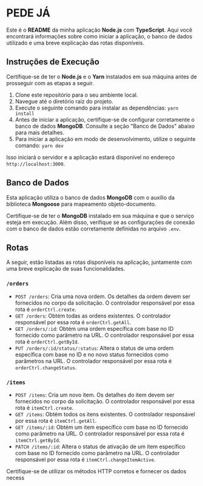 # PEDE JÁ

Este é o **README** da minha aplicação **Node.js** com **TypeScript**. Aqui você encontrará informações sobre como iniciar a aplicação, o banco de dados utilizado e uma breve explicação das rotas disponíveis.

## Instruções de Execução

Certifique-se de ter o **Node.js** e o **Yarn** instalados em sua máquina antes de prosseguir com as etapas a seguir.

1. Clone este repositório para o seu ambiente local.
2. Navegue até o diretório raiz do projeto.
3. Execute o seguinte comando para instalar as dependências: `yarn install`
4. Antes de iniciar a aplicação, certifique-se de configurar corretamente o banco de dados **MongoDB**. Consulte a seção "Banco de Dados" abaixo para mais detalhes.
5. Para iniciar a aplicação em modo de desenvolvimento, utilize o seguinte comando: `yarn dev`


Isso iniciará o servidor e a aplicação estará disponível no endereço `http://localhost:3000`.

## Banco de Dados

Esta aplicação utiliza o banco de dados **MongoDB** com o auxílio da biblioteca **Mongoose** para mapeamento objeto-documento.

Certifique-se de ter o **MongoDB** instalado em sua máquina e que o serviço esteja em execução. Além disso, verifique se as configurações de conexão com o banco de dados estão corretamente definidas no arquivo `.env`.

## Rotas

A seguir, estão listadas as rotas disponíveis na aplicação, juntamente com uma breve explicação de suas funcionalidades.

### `/orders`

- `POST /orders`: Cria uma nova ordem. Os detalhes da ordem devem ser fornecidos no corpo da solicitação. O controlador responsável por essa rota é `orderCtrl.create`.
- `GET /orders`: Obtém todas as ordens existentes. O controlador responsável por essa rota é `orderCtrl.getAll`.
- `GET /orders/:id`: Obtém uma ordem específica com base no ID fornecido como parâmetro na URL. O controlador responsável por essa rota é `orderCtrl.getById`.
- `PUT /orders/:id/status/:status`: Altera o status de uma ordem específica com base no ID e no novo status fornecidos como parâmetros na URL. O controlador responsável por essa rota é `orderCtrl.changeStatus`.

### `/items`

- `POST /items`: Cria um novo item. Os detalhes do item devem ser fornecidos no corpo da solicitação. O controlador responsável por essa rota é `itemCtrl.create`.
- `GET /items`: Obtém todos os itens existentes. O controlador responsável por essa rota é `itemCtrl.getAll`.
- `GET /items/:id`: Obtém um item específico com base no ID fornecido como parâmetro na URL. O controlador responsável por essa rota é `itemCtrl.getById`.
- `PATCH /items/:id`: Altera o status de ativação de um item específico com base no ID fornecido como parâmetro na URL. O controlador responsável por essa rota é `itemCtrl.changeItemActive`.

Certifique-se de utilizar os métodos HTTP corretos e fornecer os dados necess




